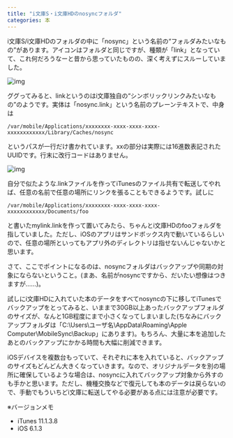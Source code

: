 ```yaml
---
title: "i文庫S・i文庫HDのnosyncフォルダ"
categories: 本
---
```


i文庫S/i文庫HDのフォルダの中に「nosync」という名前の“フォルダみたいなもの”があります。アイコンはフォルダと同じですが、種類が「link」となっていて、これ何だろうなーと昔から思っていたものの、深く考えずにスルーしていました。

![img](img/20131116-001.png)

ググってみると、linkというのはi文庫独自の“シンボリックリンクみたいなもの”のようです。実体は「nosync.link」という名前のプレーンテキストで、中身は

    /var/mobile/Applications/xxxxxxxx-xxxx-xxxx-xxxx-xxxxxxxxxxxx/Library/Caches/nosync

というパスが一行だけ書かれています。xxの部分は実際には16進数表記されたUUIDです。行末に改行コードはありません。

![img](img/20131116-002.png)

自分で似たような.linkファイルを作ってiTunesのファイル共有で転送してやれば、任意の名前で任意の場所にリンクを張ることもできるようです。試しに

    /var/mobile/Applications/xxxxxxxx-xxxx-xxxx-xxxx-xxxxxxxxxxxx/Documents/foo

と書いたmylink.linkを作って置いてみたら、ちゃんとi文庫HDのfooフォルダを指していました。ただし、iOSのアプリはサンドボックス内で動いているらしいので、任意の場所といってもアプリ外のディレクトリは指せないんじゃないかと思います。

さて、ここでポイントになるのは、nosyncフォルダはバックアップや同期の対象にならないということ。(まあ、名前がnosyncですから、だいたい想像はつきますが……)。

試しにi文庫HDに入れていた本のデータをすべてnosyncの下に移してiTunesでバックアップをとってみると、いままで30GB以上あったバックアップフォルダのサイズが、なんと1GB程度にまで小さくなってしまいました(ちなみにバックアップフォルダは「C:\Users\ユーザ名\AppData\Roaming\Apple Computer\MobileSync\Backup」にあります)。もちろん、大量に本を追加したあとのバックアップにかかる時間も大幅に削減できます。

iOSデバイスを複数台もっていて、それぞれに本を入れていると、バックアップのサイズもどんどん大きくなっていきます。なので、オリジナルデータを別の場所に確保しているような場合は、nosyncに入れてバックアップ対象から外すのも手かと思います。ただし、機種交換などで復元しても本のデータは戻らないので、手動でもういちどi文庫に転送してやる必要がある点には注意が必要です。

※バージョンメモ

- iTunes 11.1.3.8
- iOS 6.1.3
